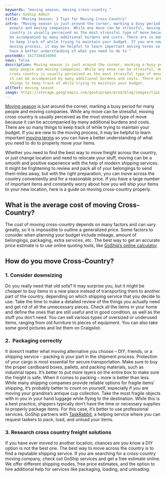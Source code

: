 ```yaml
---
keywords: "moving season, moving cross-country "
author: GoShip Admin
title: "Moving Season: 3 Tips for Moving Cross-Country"
intro: "Moving season is just around the corner, marking a busy period for many
  people and moving companies. While any move can be stressful, moving cross
  country is usually perceived as the most stressful type of move because it can
  be accompanied by many additional burdens and costs. There are so many things
  to keep track of while trying to maintain your budget. If you are new to the
  moving process, it may be helpful to learn important moving terms so you can
  have a better understanding of what you need to do to "
postedAt: 1617166834000
news: false
description: Moving season is just around the corner, marking a busy period for
  many people and moving companies. While any move can be stressful, moving
  cross country is usually perceived as the most stressful type of move because
  it can be accompanied by many additional burdens and costs. There are so many
  things to keep track of while trying to maintain your budget.
altText: moving season
image: https://storage.googleapis.com/goshiprepo/prod/blog/images/tips-and-tricks-to-successfully-move-cross-country.jpg
---
```

[Moving season](https://www.goship.com/blog/moving-season-best-time-to-move/) is just around the corner, marking a busy period for many people and moving companies. While any move can be stressful, moving cross country is usually perceived as the most stressful type of move because it can be accompanied by many additional burdens and costs. There are so many things to keep track of while trying to maintain your budget. If you are new to the moving process, it may be helpful to learn important [moving terms](https://www.goship.com/blog/moving-terms-you-should-know/) so you can have a better understanding of what you need to do to properly move your items.

Whether you need to find the best way to move freight across the country, or just change location and need to relocate your stuff, moving can be a smooth and positive experience with the help of modern shipping services. It might be frightening to review and pack all of your belongings to send them miles away, but with the right preparation, you can move across the country conveniently and for a reasonable price. If you have a large number of important items and constantly worry about how you will ship your items to your new location, here is a guide on moving cross-country properly.

## What is the average cost of moving Cross-Country?

The cost of moving cross-country depends on many factors and can vary greatly, so it is impossible to outline a generalized price. Some factors to consider when planning your budget include mileage, amount of belongings, packaging, extra services, etc. The best way to get an accurate price estimate is to use online quoting tools, like [GoShip’s online calculator](https://www.goship.com/).



## How do you move Cross-Country?

### 1. Consider downsizing

Do you really need that old sofa? It may surprise you, but it might be cheaper to buy items in a new place instead of transporting them to another part of the country, depending on which shipping service that you decide to use. Take the time to make a detailed review of the things you actually need and get rid of all the unnecessary pieces. Check all the items in your home and define the ones that are still useful and in good condition, as well as the stuff you don’t need. You can sell various types of oversized or underused items, ranging from old furniture to pieces of equipment. You can also take some good pictures and list them on Craigslist.

### 2.  Packaging correctly

It doesn’t matter what moving alternative you choose – DIY, friends, or a shipping service – packing is your part in the shipment process. Protection of your cargo is most essential for secure transportation. Make sure to buy the proper cardboard boxes, pallets, and packing materials, such as industrial tapes. It’s better to put more layers on the entire box to make sure the freight is safe. When it comes to packing – more is better than less. While many shipping companies provide reliable options for fragile items’ shipping, it’s probably better to count on yourself, especially if you are moving your grandma’s antique cup collection. Take the most fragile objects with in you in your hand luggage while flying to the destination. While this is a best practice, shippers typically don’t have the time or necessary supplies to properly package items. For this case, it’s better to use professional services. GoShip partners with [TaskRabbit](https://www.taskrabbit.com/), a helping service where you can request taskers to pack, load, and unload your items.

### 3. Research cross country freight solutions

If you have ever moved to another location, chances are you know a DIY option is not the best one. The best way to move across the country is to find a reputable shipping service. If you are searching for a cross-country moving company, check out GoShip services and get a free estimate online. We offer different shipping modes, free price estimates, and the option to hire additional help for services like packaging, loading, and unloading.